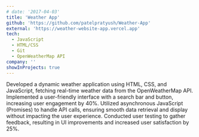 ```yaml
---
# date: '2017-04-03'
title: 'Weather App'
github: 'https://github.com/patelpratyush/Weather-App'
external: 'https://weather-website-app.vercel.app'
tech:
  - JavaScript
  - HTML/CSS
  - Git
  - OpenWeatherMap API
company: ''
showInProjects: true
---
```


Developed a dynamic weather application using HTML, CSS, and JavaScript, fetching real-time weather data from the OpenWeatherMap API. Implemented a user-friendly interface with a search bar and button, increasing user engagement by 40%. Utilized asynchronous JavaScript (Promises) to handle API calls, ensuring smooth data retrieval and display without impacting the user experience. Conducted user testing to gather feedback, resulting in UI improvements and increased user satisfaction by 25%.
